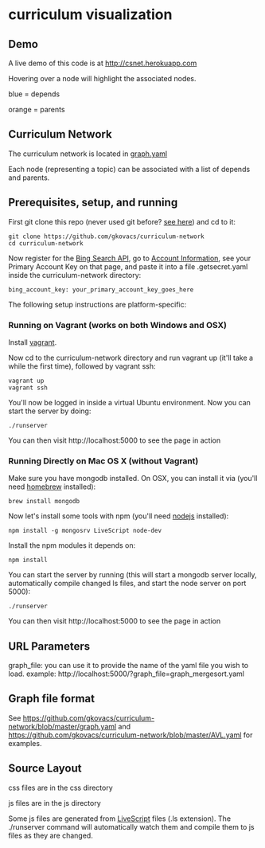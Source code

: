 # curriculum visualization

## Demo

A live demo of this code is at http://csnet.herokuapp.com

Hovering over a node will highlight the associated nodes.

blue = depends

orange = parents

## Curriculum Network

The curriculum network is located in [graph.yaml](https://github.com/gkovacs/curriculum-network/blob/master/graph.yaml)

Each node (representing a topic) can be associated with a list of depends and parents.

## Prerequisites, setup, and running

First git clone this repo (never used git before? [see here](https://help.github.com/articles/set-up-git/)) and cd to it:

    git clone https://github.com/gkovacs/curriculum-network
    cd curriculum-network

Now register for the [Bing Search API](https://datamarket.azure.com/dataset/bing/search), go to [Account Information](https://datamarket.azure.com/account), see your Primary Account Key on that page, and paste it into a file .getsecret.yaml inside the curriculum-network directory:

    bing_account_key: your_primary_account_key_goes_here

The following setup instructions are platform-specific:

### Running on Vagrant (works on both Windows and OSX)

Install [vagrant](https://www.vagrantup.com/).

Now cd to the curriculum-network directory and run vagrant up (it'll take a while the first time), followed by vagrant ssh:

    vagrant up
    vagrant ssh

You'll now be logged in inside a virtual Ubuntu environment. Now you can start the server by doing:

    ./runserver

You can then visit http://localhost:5000 to see the page in action

### Running Directly on Mac OS X (without Vagrant)

Make sure you have mongodb installed. On OSX, you can install it via (you'll need [homebrew](http://brew.sh/) installed):

    brew install mongodb

Now let's install some tools with npm (you'll need [nodejs](https://nodejs.org/) installed):

    npm install -g mongosrv LiveScript node-dev

Install the npm modules it depends on:

    npm install

You can start the server by running (this will start a mongodb server locally, automatically compile changed ls files, and start the node server on port 5000):

    ./runserver

You can then visit http://localhost:5000 to see the page in action

## URL Parameters

graph_file: you can use it to provide the name of the yaml file you wish to load. example: http://localhost:5000/?graph_file=graph_mergesort.yaml

## Graph file format

See https://github.com/gkovacs/curriculum-network/blob/master/graph.yaml and https://github.com/gkovacs/curriculum-network/blob/master/AVL.yaml for examples.

## Source Layout

css files are in the css directory

js files are in the js directory

Some js files are generated from [LiveScript](http://livescript.net) files (.ls extension). The ./runserver command will automatically watch them and compile them to js files as they are changed.
